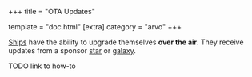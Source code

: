 +++
title = "OTA Updates"

template = "doc.html"
[extra]
category = "arvo"
+++

[Ships](/reference/glossary/ship) have the ability to upgrade themselves **over the air**. They receive updates from a sponsor [star](/reference/glossary/star) or [galaxy](/reference/glossary/galaxy).

TODO link to how-to
